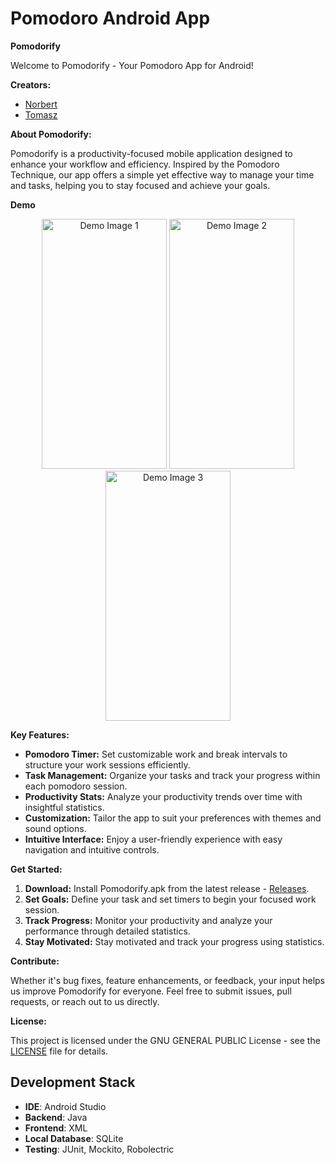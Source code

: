 # Pomodoro Android App

**Pomodorify**

Welcome to Pomodorify - Your Pomodoro App for Android!

**Creators:**

- [Norbert](https://github.com/NorbertKoziana)
- [Tomasz](https://github.com/TomaszJarzabek15)

**About Pomodorify:**

Pomodorify is a productivity-focused mobile application designed to enhance your workflow and efficiency. Inspired by the Pomodoro Technique, our app offers a simple yet effective way to manage your time and tasks, helping you to stay focused and achieve your goals.

**Demo**

<p align="center">
  <img src="https://github.com/Pomodorify/Pomodorify/assets/90091855/90dc854b-2616-4d47-b09f-ed1565a32b56" alt="Demo Image 1" width="200" height = 400/>
  <img src="https://github.com/Pomodorify/Pomodorify/assets/90091855/349b16bf-b712-4642-ae3a-305b531d1852" alt="Demo Image 2" width="200" height = 400/>
  <img src="https://github.com/Pomodorify/Pomodorify/assets/90091855/f65ac842-bde2-4650-9dab-30b0bf004088" alt="Demo Image 3" width="200" height = 400/>
</p>




**Key Features:**

- **Pomodoro Timer:** Set customizable work and break intervals to structure your work sessions efficiently.
- **Task Management:** Organize your tasks and track your progress within each pomodoro session.
- **Productivity Stats:** Analyze your productivity trends over time with insightful statistics.
- **Customization:** Tailor the app to suit your preferences with themes and sound options.
- **Intuitive Interface:** Enjoy a user-friendly experience with easy navigation and intuitive controls.

**Get Started:**

1. **Download:** Install Pomodorify.apk from the latest release - [Releases](https://github.com/Pomodorify/Pomodorify/releases).
2. **Set Goals:** Define your task and set timers to begin your focused work session.
3. **Track Progress:** Monitor your productivity and analyze your performance through detailed statistics.
4. **Stay Motivated:** Stay motivated and track your progress using statistics.

**Contribute:**

Whether it's bug fixes, feature enhancements, or feedback, your input helps us improve Pomodorify for everyone. Feel free to submit issues, pull requests, or reach out to us directly.

**License:**

This project is licensed under the GNU GENERAL PUBLIC License - see the [LICENSE](https://github.com/Pomodorify/Pomodorify/blob/master/LICENSE) file for details.

## Development Stack

- **IDE**: Android Studio
- **Backend**: Java
- **Frontend**: XML
- **Local Database**: SQLite
- **Testing**: JUnit, Mockito, Robolectric
